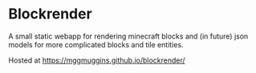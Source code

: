 # Blockrender
A small static webapp for rendering minecraft blocks and (in future) json models for more complicated blocks and tile entities.

Hosted at https://mggmuggins.github.io/blockrender/
